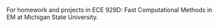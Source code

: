 For homework and projects in ECE 929D: Fast Computational Methods in EM
at Michigan State University.
